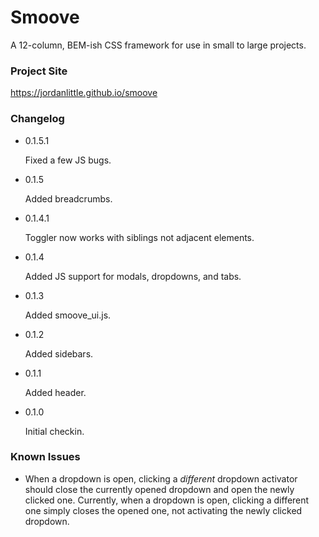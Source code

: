 # Smoove
A 12-column, BEM-ish CSS framework for use in small to large projects.

### Project Site

https://jordanlittle.github.io/smoove

### Changelog

*	0.1.5.1

	Fixed a few JS bugs.

*	0.1.5

	Added breadcrumbs.
	
*	0.1.4.1

	Toggler now works with siblings not adjacent elements.
	
*	0.1.4

	Added JS support for modals, dropdowns, and tabs.
	
*	0.1.3

	Added smoove_ui.js.
	
*	0.1.2

	Added sidebars.
	
*	0.1.1

	Added header.
	
*	0.1.0

	Initial checkin.

### Known Issues

* When a dropdown is open, clicking a _different_ dropdown activator should close the currently opened dropdown and open the newly clicked one. Currently, when a dropdown is open, clicking a different one simply closes the opened one, not activating the newly clicked dropdown.
